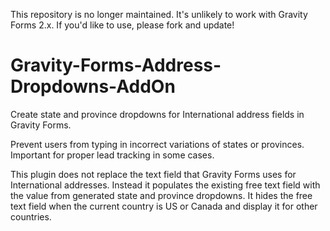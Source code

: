 This repository is no longer maintained. It's unlikely to work with Gravity Forms 2.x. If you'd like to use, please fork and update!

# Gravity-Forms-Address-Dropdowns-AddOn
Create state and province dropdowns for International address fields in Gravity Forms.

Prevent users from typing in incorrect variations of states or provinces. Important for proper lead tracking in some cases.

This plugin does not replace the text field that Gravity Forms uses for International addresses. Instead it populates the existing free text field with the value from generated state and province dropdowns. It hides
the free text field when the current country is US or Canada and display it for other countries.
